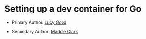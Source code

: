 # Setting up a dev container for Go

* Primary Author: [Lucy Good](https://github.com/lucykgood)

* Secondary Author: [Maddie Clark](https://github.com/mbclark37)
